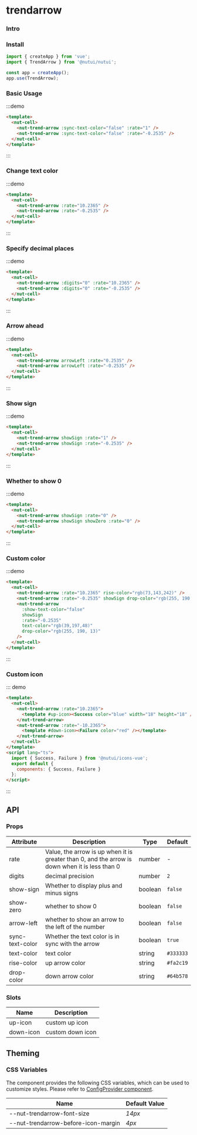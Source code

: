 # trendarrow

### Intro

### Install

```javascript
import { createApp } from 'vue';
import { TrendArrow } from '@nutui/nutui';

const app = createApp();
app.use(TrendArrow);
```

### Basic Usage

:::demo

```html
<template>
  <nut-cell>
    <nut-trend-arrow :sync-text-color="false" :rate="1" />
    <nut-trend-arrow :sync-text-color="false" :rate="-0.2535" />
  </nut-cell>
</template>
```

:::

### Change text color

:::demo

```html
<template>
  <nut-cell>
    <nut-trend-arrow :rate="10.2365" />
    <nut-trend-arrow :rate="-0.2535" />
  </nut-cell>
</template>
```

:::

### Specify decimal places

:::demo

```html
<template>
  <nut-cell>
    <nut-trend-arrow :digits="0" :rate="10.2365" />
    <nut-trend-arrow :digits="0" :rate="-0.2535" />
  </nut-cell>
</template>
```

:::

### Arrow ahead

:::demo

```html
<template>
  <nut-cell>
    <nut-trend-arrow arrowLeft :rate="0.2535" />
    <nut-trend-arrow arrowLeft :rate="-0.2535" />
  </nut-cell>
</template>
```

:::

### Show sign

:::demo

```html
<template>
  <nut-cell>
    <nut-trend-arrow showSign :rate="1" />
    <nut-trend-arrow showSign :rate="-0.2535" />
  </nut-cell>
</template>
```

:::

### Whether to show 0

:::demo

```html
<template>
  <nut-cell>
    <nut-trend-arrow showSign :rate="0" />
    <nut-trend-arrow showSign showZero :rate="0" />
  </nut-cell>
</template>
```

:::

### Custom color

:::demo

```html
<template>
  <nut-cell>
    <nut-trend-arrow :rate="10.2365" rise-color="rgb(73,143,242)" />
    <nut-trend-arrow :rate="-0.2535" showSign drop-color="rgb(255, 190, 13)" />
    <nut-trend-arrow
      :show-text-color="false"
      showSign
      :rate="-0.2535"
      text-color="rgb(39,197,48)"
      drop-color="rgb(255, 190, 13)"
    />
  </nut-cell>
</template>
```

:::

### Custom icon

::: demo

```html
<template>
  <nut-cell>
    <nut-trend-arrow :rate="10.2365">
      <template #up-icon><Success color="blue" width="18" height="18" /></template>
    </nut-trend-arrow>
    <nut-trend-arrow :rate="-10.2365">
      <template #down-icon><Failure color="red" /></template>
    </nut-trend-arrow>
  </nut-cell>
</template>
<script lang="ts">
  import { Success, Failure } from '@nutui/icons-vue';
  export default {
    components: { Success, Failure }
  };
</script>
```

:::

## API

### Props

| Attribute       | Description                                                                                    | Type    | Default   |
| --------------- | ---------------------------------------------------------------------------------------------- | ------- | --------- |
| rate            | Value, the arrow is up when it is greater than 0, and the arrow is down when it is less than 0 | number  | -         |
| digits          | decimal precision                                                                              | number  | `2`       |
| show-sign       | Whether to display plus and minus signs                                                        | boolean | `false`   |
| show-zero       | whether to show 0                                                                              | boolean | `false`   |
| arrow-left      | whether to show an arrow to the left of the number                                             | boolean | `false`   |
| sync-text-color | Whether the text color is in sync with the arrow                                               | boolean | `true`    |
| text-color      | text color                                                                                     | string  | `#333333` |
| rise-color      | up arrow color                                                                                 | string  | `#fa2c19` |
| drop-color      | down arrow color                                                                               | string  | `#64b578` |

### Slots

| Name      | Description      |
| --------- | ---------------- |
| up-icon   | custom up icon   |
| down-icon | custom down icon |

## Theming

### CSS Variables

The component provides the following CSS variables, which can be used to customize styles. Please refer to [ConfigProvider component](#/en-US/component/configprovider).

| Name                                | Default Value |
| ----------------------------------- | ------------- |
| --nut-trendarrow-font-size          | _14px_        |
| --nut-trendarrow-before-icon-margin | _4px_         |
